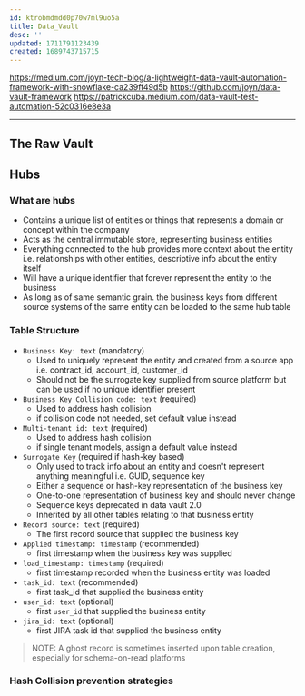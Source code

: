 ```yaml
---
id: ktrobmdmdd0p70w7ml9uo5a
title: Data_Vault
desc: ''
updated: 1711791123439
created: 1689743715715
---
```


https://medium.com/joyn-tech-blog/a-lightweight-data-vault-automation-framework-with-snowflake-ca239ff49d5b
https://github.com/joyn/data-vault-framework
https://patrickcuba.medium.com/data-vault-test-automation-52c0316e8e3a


---

## The Raw Vault
## Hubs
### What are hubs
- Contains a unique list of entities or things that represents a domain or concept within the company
- Acts as the central immutable store, representing business entities
- Everything connected to the hub provides more context about the entity i.e. relationships with other entities, descriptive info about the entity itself
- Will have a unique identifier that forever represent the entity to the business
- As long as of same semantic grain. the business keys from different source systems of the same entity can be loaded to the same hub table

### Table Structure

- `Business Key: text` (mandatory)
  - Used to uniquely represent the entity and created from a source app i.e. contract_id, account_id, customer_id
  - Should not be the surrogate key supplied from source platform but can be used if no unique identifier present
- `Business Key Collision code: text` (required)
  - Used to address hash collision
  - if collision code not needed, set default value instead
- `Multi-tenant id: text` (required)
  - Used to address hash collision
  - if single tenant models, assign a default value instead
- `Surrogate Key` (required if hash-key based)
  - Only used to track info about an entity and doesn't represent anything meaningful i.e. GUID, sequence key 
  - Either a sequence or hash-key representation of the business key
  - One-to-one representation of business key and should never change
  - Sequence keys deprecated in data vault 2.0
  - Inherited by all other tables relating to that business entity
- `Record source: text` (required)
  - The first record source that supplied the business key
- `Applied timestamp: timestamp` (recommended)
  - first timestamp when the business key was supplied
- `load_timestamp: timestamp` (required)
  - first timestamp recorded when the business entity was loaded 
- `task_id: text` (recommended)
  - first task_id that supplied the business entity
- `user_id: text` (optional)
  - first `user_id` that supplied the business entity
- `jira_id: text` (optional)
  - first JIRA task id that supplied the business entity

> NOTE: A ghost record is sometimes inserted upon table creation, especially for schema-on-read platforms

### Hash Collision prevention strategies

